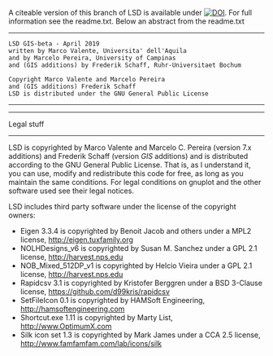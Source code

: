 A citeable version of this branch of LSD is available under [![DOI](https://zenodo.org/badge/148465802.svg)](https://zenodo.org/badge/latestdoi/148465802).
For full information see the readme.txt. Below an abstract from the readme.txt
**************************************************************

	LSD GIS-beta - April 2019
	written by Marco Valente, Universita' dell'Aquila
	and by Marcelo Pereira, University of Campinas
	and (GIS additions) by Frederik Schaff, Ruhr-Universitaet Bochum

	Copyright Marco Valente and Marcelo Pereira
	and (GIS additions) Frederik Schaff
	LSD is distributed under the GNU General Public License
	
**************************************************************

***********
Legal stuff
***********

LSD is copyrighted by Marco Valente and Marcelo C. Pereira (version 7.x additions) and Frederik Schaff (version *GIS* additions) and is distributed according to the GNU General Public License. That is, as I understand it, you can use, modify and redistribute this code for free, as long as you maintain the same conditions. For legal conditions on gnuplot and the other software used see their legal notices.

LSD includes third party software under the license of the copyright owners:

- Eigen 3.3.4 is copyrighted by Benoit Jacob and others under a MPL2 license, http://eigen.tuxfamily.org
- NOLHDesigns_v6 is copyrighted by Susan M. Sanchez under a GPL 2.1 license, http://harvest.nps.edu
- NOB_Mixed_512DP_v1 is copyrighted by Helcio Vieira under a GPL 2.1 license, http://harvest.nps.edu
- Rapidcsv 3.1 is copyrighted by Kristofer Berggren under a BSD 3-Clause license, https://github.com/d99kris/rapidcsv
- SetFileIcon 0.1 is copyrighted by HAMSoft Engineering, http://hamsoftengineering.com
- Shortcut.exe 1.11 is copyrighted by Marty List, http://www.OptimumX.com
- Silk icon set 1.3 is copyrighted by Mark James under a CCA 2.5 license, http://www.famfamfam.com/lab/icons/silk
